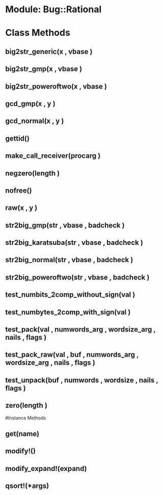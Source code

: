 # Module: Bug::Rational
    



# Class Methods
## big2str_generic(x , vbase ) [](#method-c-big2str_generic)
## big2str_gmp(x , vbase ) [](#method-c-big2str_gmp)
## big2str_poweroftwo(x , vbase ) [](#method-c-big2str_poweroftwo)
## gcd_gmp(x , y ) [](#method-c-gcd_gmp)
## gcd_normal(x , y ) [](#method-c-gcd_normal)
## gettid() [](#method-c-gettid)
## make_call_receiver(procarg ) [](#method-c-make_call_receiver)
## negzero(length ) [](#method-c-negzero)
## nofree() [](#method-c-nofree)
## raw(x , y ) [](#method-c-raw)
## str2big_gmp(str , vbase , badcheck ) [](#method-c-str2big_gmp)
## str2big_karatsuba(str , vbase , badcheck ) [](#method-c-str2big_karatsuba)
## str2big_normal(str , vbase , badcheck ) [](#method-c-str2big_normal)
## str2big_poweroftwo(str , vbase , badcheck ) [](#method-c-str2big_poweroftwo)
## test_numbits_2comp_without_sign(val ) [](#method-c-test_numbits_2comp_without_sign)
## test_numbytes_2comp_with_sign(val ) [](#method-c-test_numbytes_2comp_with_sign)
## test_pack(val , numwords_arg , wordsize_arg , nails , flags ) [](#method-c-test_pack)
## test_pack_raw(val , buf , numwords_arg , wordsize_arg , nails , flags ) [](#method-c-test_pack_raw)
## test_unpack(buf , numwords , wordsize , nails , flags ) [](#method-c-test_unpack)
## zero(length ) [](#method-c-zero)

#Instance Methods
## get(name) [](#method-i-get)

## modify!() [](#method-i-modify!)

## modify_expand!(expand) [](#method-i-modify_expand!)

## qsort!(*args) [](#method-i-qsort!)

